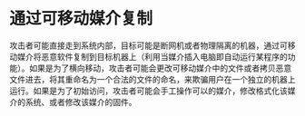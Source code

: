 # 通过可移动媒介复制

攻击者可能直接走到系统内部，目标可能是断网机或者物理隔离的机器，通过可移动媒介将恶意软件复制到目标机器上（利用当媒介插入电脑即自动运行某程序的功能）。如果是为了横向移动，攻击者可能会更改可移动媒介中的文件或者拷贝恶意文件进去，将其重命名为一个合法的文件的命名，来欺骗用户在一个独立的机器上运行。如果是为了初始访问，攻击者可能会手工操作可以的媒介，修改格式化该媒介的系统、或者修改该媒介的固件。


